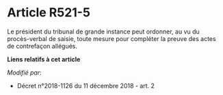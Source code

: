 # Article R521-5

Le président du tribunal de grande instance peut ordonner, au vu du procès-verbal de saisie, toute mesure pour compléter la
preuve des actes de contrefaçon allégués.

**Liens relatifs à cet article**

_Modifié par_:

  - Décret n°2018-1126 du 11 décembre 2018 - art. 2
